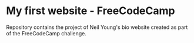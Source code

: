 # My first website - FreeCodeCamp
Repository contains the project of Neil Young's bio website created as part of the FreeCodeCamp challenge.
